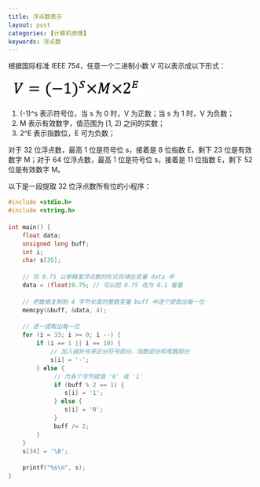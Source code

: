 ```yaml
---
title: 浮点数表示
layout: post
categories: [计算机原理]
keywords: 浮点数
---
```


根据国际标准 IEEE 754，任意一个二进制小数 V 可以表示成以下形式：

![WX20190401-121514.png](/assets/images/20190401/WX20190401-121514.png)

1.  (-1)^s 表示符号位，当 s 为 0 时，V 为正数；当 s 为 1 时，V 为负数；
2.  M 表示有效数字，值范围为 [1, 2) 之间的实数；
3.  2^E 表示指数位，E 可为负数；

对于 32 位浮点数，最高 1 位是符号位 s，接着是 8 位指数 E，剩下 23 位是有效数字 M；对于 64 位浮点数，最高 1 位是符号位 s，接着是 11 位指数 E，剩下 52 位是有效数字 M。

以下是一段提取 32 位浮点数所有位的小程序：

```c
#include <stdio.h>
#include <string.h>

int main() {
    float data;
    unsigned long buff;
    int i;
    char s[35];

    // 将 0.75 以单精度浮点数的形式存储在变量 data 中
    data = (float)0.75;	// 可以把 0.75 改为 0.1 看看

    // 把数据复制到 4 字节长度的整数变量 buff 中逐个提取出每一位
    memcpy(&buff, &data, 4);

    // 逐一提取出每一位
    for (i = 33; i >= 0; i --) {
        if (i == 1 || i == 10) {
            // 加入破折号来区分符号部分、指数部分和尾数部分
            s[i] = '-';
        } else {
             // 为各个字节赋值 '0' 或 '1'
             if (buff % 2 == 1) {
                s[i] = '1';
             } else {
                s[i] = '0';
             }
             buff /= 2;
        }
    }
    s[34] = '\0';

    printf("%s\n", s);
}
```